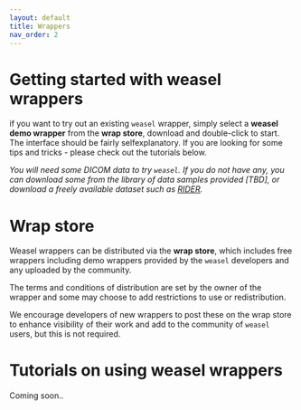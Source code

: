 ```yaml
---
layout: default
title: Wrappers
nav_order: 2
---
```


# Getting started with weasel wrappers

if you want to try out an existing `weasel` wrapper, simply select a **weasel demo wrapper** from the **wrap store**, download and double-click to start. The interface should be fairly selfexplanatory. If you are looking for some tips and tricks - please check out the tutorials below.

_You will need some DICOM data to try `weasel`. If you do not have any, you can download some from the library of data samples provided [TBD], or download a freely available dataset such as [RIDER](https://wiki.cancerimagingarchive.net/display/Public/RIDER+Collections)._

# Wrap store

Weasel wrappers can be distributed via the **wrap store**, which includes free wrappers including demo wrappers provided by the `weasel` developers and any uploaded by the community. 

The terms and conditions of distribution are set by the owner of the wrapper and some may choose to add restrictions to use or redistribution. 

We encourage developers of new wrappers to post these on the wrap store to enhance visibility of their work and add to the community of `weasel` users, but this is not required.

# Tutorials on using weasel wrappers

Coming soon..

